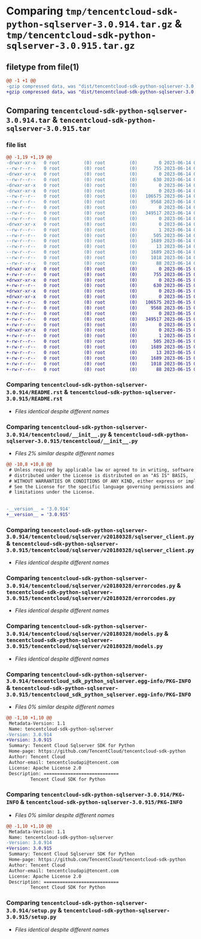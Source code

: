 # Comparing `tmp/tencentcloud-sdk-python-sqlserver-3.0.914.tar.gz` & `tmp/tencentcloud-sdk-python-sqlserver-3.0.915.tar.gz`

## filetype from file(1)

```diff
@@ -1 +1 @@
-gzip compressed data, was "dist/tencentcloud-sdk-python-sqlserver-3.0.914.tar", last modified: Wed Jun 14 00:33:23 2023, max compression
+gzip compressed data, was "dist/tencentcloud-sdk-python-sqlserver-3.0.915.tar", last modified: Thu Jun 15 00:32:35 2023, max compression
```

## Comparing `tencentcloud-sdk-python-sqlserver-3.0.914.tar` & `tencentcloud-sdk-python-sqlserver-3.0.915.tar`

### file list

```diff
@@ -1,19 +1,19 @@
-drwxr-xr-x   0 root         (0) root         (0)        0 2023-06-14 00:33:23.000000 tencentcloud-sdk-python-sqlserver-3.0.914/
--rw-r--r--   0 root         (0) root         (0)      755 2023-06-14 00:33:23.000000 tencentcloud-sdk-python-sqlserver-3.0.914/README.rst
-drwxr-xr-x   0 root         (0) root         (0)        0 2023-06-14 00:33:23.000000 tencentcloud-sdk-python-sqlserver-3.0.914/tencentcloud/
--rw-r--r--   0 root         (0) root         (0)      630 2023-06-14 00:33:23.000000 tencentcloud-sdk-python-sqlserver-3.0.914/tencentcloud/__init__.py
-drwxr-xr-x   0 root         (0) root         (0)        0 2023-06-14 00:33:23.000000 tencentcloud-sdk-python-sqlserver-3.0.914/tencentcloud/sqlserver/
-drwxr-xr-x   0 root         (0) root         (0)        0 2023-06-14 00:33:23.000000 tencentcloud-sdk-python-sqlserver-3.0.914/tencentcloud/sqlserver/v20180328/
--rw-r--r--   0 root         (0) root         (0)   106575 2023-06-14 00:33:23.000000 tencentcloud-sdk-python-sqlserver-3.0.914/tencentcloud/sqlserver/v20180328/sqlserver_client.py
--rw-r--r--   0 root         (0) root         (0)     9568 2023-06-14 00:33:23.000000 tencentcloud-sdk-python-sqlserver-3.0.914/tencentcloud/sqlserver/v20180328/errorcodes.py
--rw-r--r--   0 root         (0) root         (0)        0 2023-06-14 00:33:23.000000 tencentcloud-sdk-python-sqlserver-3.0.914/tencentcloud/sqlserver/v20180328/__init__.py
--rw-r--r--   0 root         (0) root         (0)   349517 2023-06-14 00:33:23.000000 tencentcloud-sdk-python-sqlserver-3.0.914/tencentcloud/sqlserver/v20180328/models.py
--rw-r--r--   0 root         (0) root         (0)        0 2023-06-14 00:33:23.000000 tencentcloud-sdk-python-sqlserver-3.0.914/tencentcloud/sqlserver/__init__.py
-drwxr-xr-x   0 root         (0) root         (0)        0 2023-06-14 00:33:23.000000 tencentcloud-sdk-python-sqlserver-3.0.914/tencentcloud_sdk_python_sqlserver.egg-info/
--rw-r--r--   0 root         (0) root         (0)        1 2023-06-14 00:33:23.000000 tencentcloud-sdk-python-sqlserver-3.0.914/tencentcloud_sdk_python_sqlserver.egg-info/dependency_links.txt
--rw-r--r--   0 root         (0) root         (0)      505 2023-06-14 00:33:23.000000 tencentcloud-sdk-python-sqlserver-3.0.914/tencentcloud_sdk_python_sqlserver.egg-info/SOURCES.txt
--rw-r--r--   0 root         (0) root         (0)     1689 2023-06-14 00:33:23.000000 tencentcloud-sdk-python-sqlserver-3.0.914/tencentcloud_sdk_python_sqlserver.egg-info/PKG-INFO
--rw-r--r--   0 root         (0) root         (0)       13 2023-06-14 00:33:23.000000 tencentcloud-sdk-python-sqlserver-3.0.914/tencentcloud_sdk_python_sqlserver.egg-info/top_level.txt
--rw-r--r--   0 root         (0) root         (0)     1689 2023-06-14 00:33:23.000000 tencentcloud-sdk-python-sqlserver-3.0.914/PKG-INFO
--rw-r--r--   0 root         (0) root         (0)     1018 2023-06-14 00:33:23.000000 tencentcloud-sdk-python-sqlserver-3.0.914/setup.py
--rw-r--r--   0 root         (0) root         (0)       88 2023-06-14 00:33:23.000000 tencentcloud-sdk-python-sqlserver-3.0.914/setup.cfg
+drwxr-xr-x   0 root         (0) root         (0)        0 2023-06-15 00:32:35.000000 tencentcloud-sdk-python-sqlserver-3.0.915/
+-rw-r--r--   0 root         (0) root         (0)      755 2023-06-15 00:32:35.000000 tencentcloud-sdk-python-sqlserver-3.0.915/README.rst
+drwxr-xr-x   0 root         (0) root         (0)        0 2023-06-15 00:32:35.000000 tencentcloud-sdk-python-sqlserver-3.0.915/tencentcloud/
+-rw-r--r--   0 root         (0) root         (0)      630 2023-06-15 00:32:35.000000 tencentcloud-sdk-python-sqlserver-3.0.915/tencentcloud/__init__.py
+drwxr-xr-x   0 root         (0) root         (0)        0 2023-06-15 00:32:35.000000 tencentcloud-sdk-python-sqlserver-3.0.915/tencentcloud/sqlserver/
+drwxr-xr-x   0 root         (0) root         (0)        0 2023-06-15 00:32:35.000000 tencentcloud-sdk-python-sqlserver-3.0.915/tencentcloud/sqlserver/v20180328/
+-rw-r--r--   0 root         (0) root         (0)   106575 2023-06-15 00:32:35.000000 tencentcloud-sdk-python-sqlserver-3.0.915/tencentcloud/sqlserver/v20180328/sqlserver_client.py
+-rw-r--r--   0 root         (0) root         (0)     9568 2023-06-15 00:32:35.000000 tencentcloud-sdk-python-sqlserver-3.0.915/tencentcloud/sqlserver/v20180328/errorcodes.py
+-rw-r--r--   0 root         (0) root         (0)        0 2023-06-15 00:32:35.000000 tencentcloud-sdk-python-sqlserver-3.0.915/tencentcloud/sqlserver/v20180328/__init__.py
+-rw-r--r--   0 root         (0) root         (0)   349517 2023-06-15 00:32:35.000000 tencentcloud-sdk-python-sqlserver-3.0.915/tencentcloud/sqlserver/v20180328/models.py
+-rw-r--r--   0 root         (0) root         (0)        0 2023-06-15 00:32:35.000000 tencentcloud-sdk-python-sqlserver-3.0.915/tencentcloud/sqlserver/__init__.py
+drwxr-xr-x   0 root         (0) root         (0)        0 2023-06-15 00:32:35.000000 tencentcloud-sdk-python-sqlserver-3.0.915/tencentcloud_sdk_python_sqlserver.egg-info/
+-rw-r--r--   0 root         (0) root         (0)        1 2023-06-15 00:32:35.000000 tencentcloud-sdk-python-sqlserver-3.0.915/tencentcloud_sdk_python_sqlserver.egg-info/dependency_links.txt
+-rw-r--r--   0 root         (0) root         (0)      505 2023-06-15 00:32:35.000000 tencentcloud-sdk-python-sqlserver-3.0.915/tencentcloud_sdk_python_sqlserver.egg-info/SOURCES.txt
+-rw-r--r--   0 root         (0) root         (0)     1689 2023-06-15 00:32:35.000000 tencentcloud-sdk-python-sqlserver-3.0.915/tencentcloud_sdk_python_sqlserver.egg-info/PKG-INFO
+-rw-r--r--   0 root         (0) root         (0)       13 2023-06-15 00:32:35.000000 tencentcloud-sdk-python-sqlserver-3.0.915/tencentcloud_sdk_python_sqlserver.egg-info/top_level.txt
+-rw-r--r--   0 root         (0) root         (0)     1689 2023-06-15 00:32:35.000000 tencentcloud-sdk-python-sqlserver-3.0.915/PKG-INFO
+-rw-r--r--   0 root         (0) root         (0)     1018 2023-06-15 00:32:35.000000 tencentcloud-sdk-python-sqlserver-3.0.915/setup.py
+-rw-r--r--   0 root         (0) root         (0)       88 2023-06-15 00:32:35.000000 tencentcloud-sdk-python-sqlserver-3.0.915/setup.cfg
```

### Comparing `tencentcloud-sdk-python-sqlserver-3.0.914/README.rst` & `tencentcloud-sdk-python-sqlserver-3.0.915/README.rst`

 * *Files identical despite different names*

### Comparing `tencentcloud-sdk-python-sqlserver-3.0.914/tencentcloud/__init__.py` & `tencentcloud-sdk-python-sqlserver-3.0.915/tencentcloud/__init__.py`

 * *Files 2% similar despite different names*

```diff
@@ -10,8 +10,8 @@
 # Unless required by applicable law or agreed to in writing, software
 # distributed under the License is distributed on an "AS IS" BASIS,
 # WITHOUT WARRANTIES OR CONDITIONS OF ANY KIND, either express or implied.
 # See the License for the specific language governing permissions and
 # limitations under the License.
 
 
-__version__ = '3.0.914'
+__version__ = '3.0.915'
```

### Comparing `tencentcloud-sdk-python-sqlserver-3.0.914/tencentcloud/sqlserver/v20180328/sqlserver_client.py` & `tencentcloud-sdk-python-sqlserver-3.0.915/tencentcloud/sqlserver/v20180328/sqlserver_client.py`

 * *Files identical despite different names*

### Comparing `tencentcloud-sdk-python-sqlserver-3.0.914/tencentcloud/sqlserver/v20180328/errorcodes.py` & `tencentcloud-sdk-python-sqlserver-3.0.915/tencentcloud/sqlserver/v20180328/errorcodes.py`

 * *Files identical despite different names*

### Comparing `tencentcloud-sdk-python-sqlserver-3.0.914/tencentcloud/sqlserver/v20180328/models.py` & `tencentcloud-sdk-python-sqlserver-3.0.915/tencentcloud/sqlserver/v20180328/models.py`

 * *Files identical despite different names*

### Comparing `tencentcloud-sdk-python-sqlserver-3.0.914/tencentcloud_sdk_python_sqlserver.egg-info/PKG-INFO` & `tencentcloud-sdk-python-sqlserver-3.0.915/tencentcloud_sdk_python_sqlserver.egg-info/PKG-INFO`

 * *Files 0% similar despite different names*

```diff
@@ -1,10 +1,10 @@
 Metadata-Version: 1.1
 Name: tencentcloud-sdk-python-sqlserver
-Version: 3.0.914
+Version: 3.0.915
 Summary: Tencent Cloud Sqlserver SDK for Python
 Home-page: https://github.com/TencentCloud/tencentcloud-sdk-python
 Author: Tencent Cloud
 Author-email: tencentcloudapi@tencent.com
 License: Apache License 2.0
 Description: ============================
         Tencent Cloud SDK for Python
```

### Comparing `tencentcloud-sdk-python-sqlserver-3.0.914/PKG-INFO` & `tencentcloud-sdk-python-sqlserver-3.0.915/PKG-INFO`

 * *Files 0% similar despite different names*

```diff
@@ -1,10 +1,10 @@
 Metadata-Version: 1.1
 Name: tencentcloud-sdk-python-sqlserver
-Version: 3.0.914
+Version: 3.0.915
 Summary: Tencent Cloud Sqlserver SDK for Python
 Home-page: https://github.com/TencentCloud/tencentcloud-sdk-python
 Author: Tencent Cloud
 Author-email: tencentcloudapi@tencent.com
 License: Apache License 2.0
 Description: ============================
         Tencent Cloud SDK for Python
```

### Comparing `tencentcloud-sdk-python-sqlserver-3.0.914/setup.py` & `tencentcloud-sdk-python-sqlserver-3.0.915/setup.py`

 * *Files identical despite different names*

